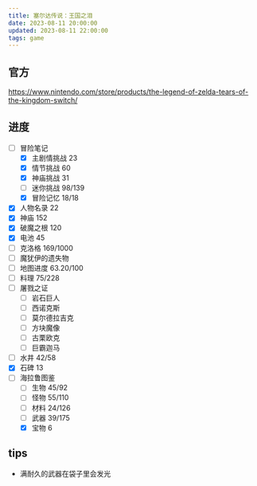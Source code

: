 ```yaml
---
title: 塞尔达传说：王国之泪
date: 2023-08-11 20:00:00
updated: 2023-08-11 22:00:00
tags: game
---
```


## 官方

<https://www.nintendo.com/store/products/the-legend-of-zelda-tears-of-the-kingdom-switch/>

## 进度

- [ ] 冒险笔记
  - [x] 主剧情挑战 23
  - [x] 情节挑战 60
  - [x] 神庙挑战 31
  - [ ] 迷你挑战 98/139
  - [x] 冒险记忆 18/18
- [x] 人物名录 22
- [x] 神庙 152
- [x] 破魔之根 120
- [x] 电池 45
- [ ] 克洛格 169/1000
- [ ] 魔犹伊的遗失物
- [ ] 地图进度 63.20/100
- [ ] 料理 75/228
- [ ] 屠戮之证
  - [ ] 岩石巨人
  - [ ] 西诺克斯
  - [ ] 莫尔德拉吉克
  - [ ] 方块魔像
  - [ ] 古栗欧克
  - [ ] 巨霸迦马
- [ ] 水井 42/58
- [x] 石碑 13
- [ ] 海拉鲁图鉴
  - [ ] 生物 45/92
  - [ ] 怪物 55/110
  - [ ] 材料 24/126
  - [ ] 武器 39/175
  - [x] 宝物 6

## tips

- 满耐久的武器在袋子里会发光
